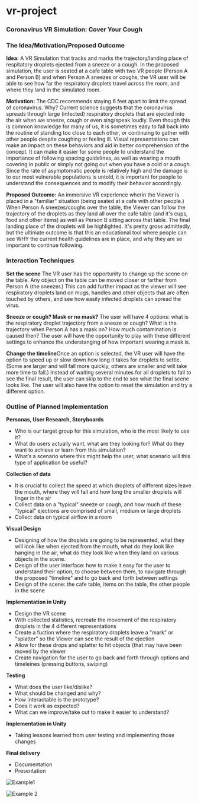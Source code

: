 # vr-project

### Coronavirus VR Simulation: Cover Your Cough

### The Idea/Motivation/Proposed Outcome
**Idea:** A VR Simulation that tracks and marks the trajectory/landing place of respitatory droplets ejected from a sneeze or a cough. In the proposed simulation, the user is seated at a cafe table with two VR people (Person A and Person B) and when Person A sneezes or coughs, the VR user will be able to see how far the respiratory droplets travel across the room, and where they land in the simulated room.

**Motivation:** The CDC recommends staying 6 feet apart to limit the spread of coronavirus. Why? Current science suggests that the coronavirus spreads through large (infected) respiratory droplets that are ejected into the air when we sneeze, cough or even sing/speak loudly. Even though this is common knowledge for many of us, it is sometimes easy to fall back into the routine of standing too close to each other, or continuing to gather with other people despite coughing or feeling ill. Visual representations can make an impact on these behaviors and aid in better comprehension of the concept. It can make it easier for some people to understand the importance of following spacing guidelines, as well as wearing a mouth covering in public or simply not going out when you have a cold or a cough. Since the rate of asymptomatic people is relatively high and the damage is to our most vulnerable populations is untold, it is important for people to understand the consequences and to modify their behavior accordingly. 

**Proposed Outcome:** An immersive VR experience wherin the Viewer is placed in a "familiar" situation (being seated at a cafe with other people.) When Person A sneezes/coughs over the table, the Viewer can follow the trajectory of the droplets as they land all over the cafe table (and it's cups, food and other items) as well as Person B sitting across that table. The final landing place of the droplets will be highlighted. It's pretty gross admittedly, but the ultimate outcome is that this an educational tool where people can see WHY the current health guidelines are in place, and why they are so important to continue following. 


### Interaction Techniques
**Set the scene** The VR user has the opportunity to change up the scene on the table. Any object on the table can be moved closer or farther from Person A (the sneezer.) This can add further impact as the viewer will see respiratory droplets land on mugs, handles and other objects that are often touched by others, and see how easily infected droplets can spread the virus. 

**Sneeze or cough? Mask or no mask?** The user will have 4 options: what is the respiratory droplet trajectory from a sneeze or cough? What is the trajectory when Person A has a mask on? How much contamination is caused then? The user will have the opportunity to play with these different settings to enhance the understanging of how important wearing a mask is. 

**Change the timeline**Once an option is selected, the VR user will have the option to speed up or slow down how long it takes for droplets to settle. (Some are larger and will fall more quickly, others are smaller and will take more time to fall.) Instead of waiting several minutes for all droplets to fall to see the final result, the user can skip to the end to see what the final scene looks like. The user will also have the option to reset the simulation and try a different option. 

### Outline of Planned Implementation
**Personas, User Research, Storyboards**
*  Who is our target group for this simulation, who is the most likely to use it?
*  What do users actually want, what are they looking for? What do they want to achieve or learn from this simulation?
* What’s a scenario where this might help the user, what scenario will this type of application be useful?

**Collection of data**
* It is crucial to collect the speed at which droplets of different sizes leave the mouth, where they will fall and how long the smaller droplets will linger in the air
* Collect data on a "typical" sneeze or cough, and how much of these "typical" ejections are comprised of small, medium or large droplets
* Collect data on typical airflow in a room

**Visual Design**
* Designing of how the droplets are going to be represented, what they will look like when ejected from the mouth, what do they look like hanging in the air, what do they look like when they land on various objects in the scene. 
* Design of the user interface: how to make it easy for the user to understand their option, to choose between them, to navigate through the proposed "timeline" and to go back and forth between settings
* Design of the scene: the cafe table, items on the table, the other people in the scene

**Implementation in Unity**
* Design the VR scene
* With collected statistics, recreate the movement of the respiratory droplets in the 4 different representations
* Create a fuction where the respiratory droplets leave a "mark" or "splatter" so the Viewer can see the result of the ejection
* Allow for these drops and splatter to hit objects (that may have been moved by the viewer
* Create navigation for the user to go back and forth through options and timeleines (pressing buttons, swiping)

**Testing**
* What does the user like/dislike?
* What should be changed and why?
* How interactable is the prototype?
* Does it work as expected?
* What can we improve/take out to make it easier to understand?

**Implementation in Unity**
* Taking lessons learned from user testing and implementing those changes

**Final delivery**
* Documentation
* Presentation

![Example1](https://blogs.3ds.com/simulia/wp-content/uploads/sites/18/2020/04/TimeAnimation_0042.png)

![Example 2](https://i.ytimg.com/vi/md6G2hqrhBE/maxresdefault.jpg)
